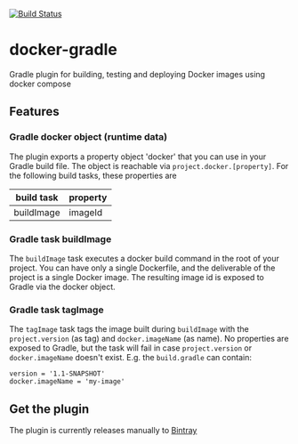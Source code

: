 [![Build Status](https://travis-ci.org/Krijger/docker-gradle.svg?branch=master)](https://travis-ci.org/Krijger/docker-gradle)
# docker-gradle
Gradle plugin for building, testing and deploying Docker images using docker compose

## Features

### Gradle docker object (runtime data)

The plugin exports a property object 'docker' that you can use in your Gradle build file.
The object is reachable via `project.docker.[property]`. For the following build tasks, these properties are

build task | property
---------- | -------------
buildImage | imageId


### Gradle task buildImage

The `buildImage` task executes a docker build command in the root of your project.
You can have only a single Dockerfile, and the deliverable of the project is a single Docker image.
The resulting image id is exposed to Gradle via the docker object.
                               
### Gradle task tagImage

The `tagImage` task tags the image built during `buildImage` with the `project.version` (as tag) and `docker.imageName`
(as name). No properties are exposed to Gradle, but the task will fail in case `project.version` or `docker.imageName`
doesn't exist.
E.g. the `build.gradle` can contain:

    version = '1.1-SNAPSHOT'
    docker.imageName = 'my-image'

## Get the plugin

The plugin is currently releases manually to [Bintray][bt]

[bt]: https://bintray.com/qkrijger/gradle-plugins/docker-gradle
